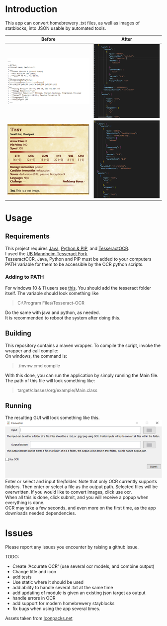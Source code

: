 # Introduction
This app can convert homebrewery .txt files, as well as images of statblocks, into JSON usable by automated tools.

Before                     |  After
:-------------------------:|:-------------------------:
![original.txt](README_assets/beforeTextConvert.png)  |  ![after using txt.png](README_assets/afterTextConvert.png)
![original.png](README_assets/beforeOCR.png)  |  ![after using OCR.png](README_assets/afterOCR.png)

# Usage
## Requirements
This project requires [Java](https://www.oracle.com/ca-en/java/technologies/downloads/), [Python & PIP](https://www.python.org/), and [TesseractOCR](https://github.com/tesseract-ocr/tessdoc). \
I used the [UB Mannheim Tesseract Fork](https://github.com/UB-Mannheim/tesseract/wiki). \
TesseractOCR, Java, Python and PIP must be added to your computers PATH variable for them to be accessible by the OCR python scripts.
### Adding to PATH
For windows 10 & 11 users see [this](https://www.architectryan.com/2018/03/17/add-to-the-path-on-windows-10/). You should add the tesseract folder itself. 
The variable should look something like
> C:\Program Files\Tesseract-OCR

Do the same with java and python, as needed. \
It is recommended to reboot the system after doing this. 

## Building
This repository contains a maven wrapper. To compile the script, invoke the wrapper and call compile:
\
On windows, the command is:
> ./mvnw.cmd compile

With this done, you can run the application by simply running the Main file. The path of this file will look something like:
> target/classes/org/example/Main.class

## Running
The resulting GUI will look something like this. \
![app.png](README_assets/app.png) \
Enter or select and input file/folder. Note that only OCR currently supports folders.
Then enter or select a file as the output path. Selected files will be overwritten. 
If you would like to convert images, click use ocr. \
When all this is done, click submit, and you will receive a popup when everything is done.\
OCR may take a few seconds, and even more on the first time, as the app downloads needed dependencies. 

# Issues
Please report any issues you encounter by raising a github issue.


TODO:
 - Create 'Accurate OCR' (use several ocr models, and combine output)
 - Change title and icon
 - add tests
 - Use static where it should be used
 - add ability to handle several .txt at the same time
 - add updating of module is given an existing json target as output
 - handle errors in OCR
- add support for modern homebrewery stayblocks
- fix bugs when using the app several times.

Assets taken from [Iconpacks.net](https://www.iconpacks.net/)